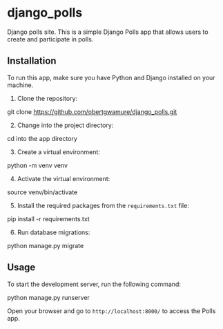 # django_polls
Django polls site.
This is a simple Django Polls app that allows users to create and participate in polls.

## Installation

To run this app, make sure you have Python and Django installed on your machine. 

1. Clone the repository:

git clone https://github.com/obertgwamure/django_polls.git


2. Change into the project directory:

cd into the app directory


3. Create a virtual environment:

python -m venv venv


4. Activate the virtual environment:

source venv/bin/activate


5. Install the required packages from the `requirements.txt` file:

pip install -r requirements.txt


6. Run database migrations:

python manage.py migrate


## Usage

To start the development server, run the following command:


python manage.py runserver


Open your browser and go to `http://localhost:8000/` to access the Polls app.
